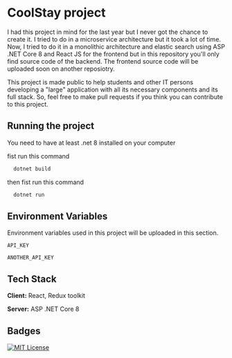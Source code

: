 
# CoolStay project

I had this project in mind for the last year but I never got the chance to create it. I tried to do in a microservice architecture but it took a lot of time. Now, I tried to do it in a monolithic architecture and elastic search using ASP .NET Core 8 and React JS for the frontend but in this repository you'll only find source code of the backend. The frontend source code will be uploaded soon on another reposiotry. 


This project is made public to help students and other IT persons  developing a "large" application with all its necessary components and its full stack. So, feel free to make pull requests if you think you can contribute to this project.




## Running the project

You need to have at least .net 8 installed on your computer

fist run this command 
```bash
  dotnet build

```
then
fist run this command 
```bash
  dotnet run

```

## Environment Variables

Environment variables used in this project will be uploaded in this section.

`API_KEY`

`ANOTHER_API_KEY`


## Tech Stack

**Client:** React, Redux toolkit

**Server:** ASP .NET Core 8


## Badges


[![MIT License](https://img.shields.io/badge/License-MIT-green.svg)](https://choosealicense.com/licenses/mit/)

